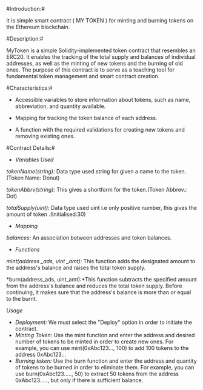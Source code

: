 #Introduction:#

It is simple smart contract ( MY TOKEN ) for minting and burning tokens on the Ethereum blockchain.

#Description:#

MyToken is a simple Solidity-implemented token contract that resembles an ERC20. It enables the tracking of the total supply and balances of individual addresses, as well as the minting of new tokens and the burning of old ones. The purpose of this contract is to serve as a teaching tool for fundamental token management and smart contract creation.

#Characteristics:#

- Accessible variables to store information about tokens, such as name, abbreviation, and quantity available.

- Mapping for tracking the token balance of each address.

- A function with the required validations for creating new tokens and removing existing ones.


#Contract Details:#


- *Variables Used*

*tokenName(string):* Data type used string for given a name to the token.(Token Name: Donut)

*tokenAbbrv(string):* This  gives a shortform for the token.(Token Abbrev.: Dot)

*totalSupply(uint):* Data type used uint i.e only positive number, this gives the amount of token .(Initialised:30)

- *Mapping*

*balances:* An association between addresses and token balances.


- *Functions*
  
*mint(address _ads, uint _amt):* This function adds the designated amount to the address's balance and raises the total token supply.

*burn(address_ads, uint_amt):*This function subtracts the specified amount from the address's balance and reduces the total token supply. Before continuing, it makes sure that the address's balance is more than or equal to the burnt.

*Usage*


- *Deployment:* We must select the "Deploy" option in order to initiate the contract.  
- *Minting Token:* Use the mint function and enter the address and desired number of tokens to be minted in order to create new ones. For example, you can use mint(0xAbc123..., 100) to add 100 tokens to the address 0xAbc123...
- *Burning token:* Use the burn function and enter the address and quantity of tokens to be burned in order to eliminate them. For example, you can use burn(0xAbc123....., 50) to extract 50 tokens from the address 0xAbc123....., but only if there is sufficient balance.
